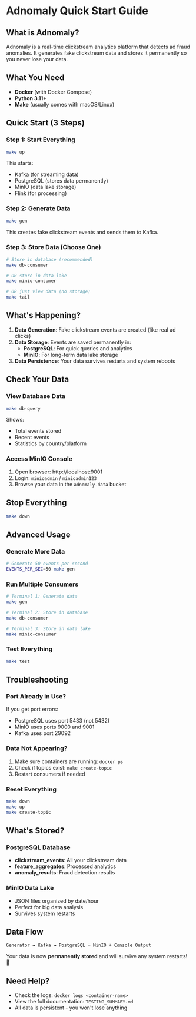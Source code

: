 # Adnomaly Quick Start Guide

## What is Adnomaly?
Adnomaly is a real-time clickstream analytics platform that detects ad fraud anomalies. It generates fake clickstream data and stores it permanently so you never lose your data.

## What You Need
- **Docker** (with Docker Compose)
- **Python 3.11+**
- **Make** (usually comes with macOS/Linux)

## Quick Start (3 Steps)

### Step 1: Start Everything
```bash
make up
```
This starts:
- Kafka (for streaming data)
- PostgreSQL (stores data permanently)
- MinIO (data lake storage)
- Flink (for processing)

### Step 2: Generate Data
```bash
make gen
```
This creates fake clickstream events and sends them to Kafka.

### Step 3: Store Data (Choose One)
```bash
# Store in database (recommended)
make db-consumer

# OR store in data lake
make minio-consumer

# OR just view data (no storage)
make tail
```

## What's Happening?

1. **Data Generation**: Fake clickstream events are created (like real ad clicks)
2. **Data Storage**: Events are saved permanently in:
   - **PostgreSQL**: For quick queries and analytics
   - **MinIO**: For long-term data lake storage
3. **Data Persistence**: Your data survives restarts and system reboots

## Check Your Data

### View Database Data
```bash
make db-query
```
Shows:
- Total events stored
- Recent events
- Statistics by country/platform

### Access MinIO Console
1. Open browser: http://localhost:9001
2. Login: `minioadmin` / `minioadmin123`
3. Browse your data in the `adnomaly-data` bucket

## Stop Everything
```bash
make down
```

## Advanced Usage

### Generate More Data
```bash
# Generate 50 events per second
EVENTS_PER_SEC=50 make gen
```

### Run Multiple Consumers
```bash
# Terminal 1: Generate data
make gen

# Terminal 2: Store in database
make db-consumer

# Terminal 3: Store in data lake
make minio-consumer
```

### Test Everything
```bash
make test
```

## Troubleshooting

### Port Already in Use?
If you get port errors:
- PostgreSQL uses port 5433 (not 5432)
- MinIO uses ports 9000 and 9001
- Kafka uses port 29092

### Data Not Appearing?
1. Make sure containers are running: `docker ps`
2. Check if topics exist: `make create-topic`
3. Restart consumers if needed

### Reset Everything
```bash
make down
make up
make create-topic
```

## What's Stored?

### PostgreSQL Database
- **clickstream_events**: All your clickstream data
- **feature_aggregates**: Processed analytics
- **anomaly_results**: Fraud detection results

### MinIO Data Lake
- JSON files organized by date/hour
- Perfect for big data analysis
- Survives system restarts

## Data Flow
```
Generator → Kafka → PostgreSQL + MinIO + Console Output
```

Your data is now **permanently stored** and will survive any system restarts! 🎉

## Need Help?
- Check the logs: `docker logs <container-name>`
- View the full documentation: `TESTING_SUMMARY.md`
- All data is persistent - you won't lose anything
